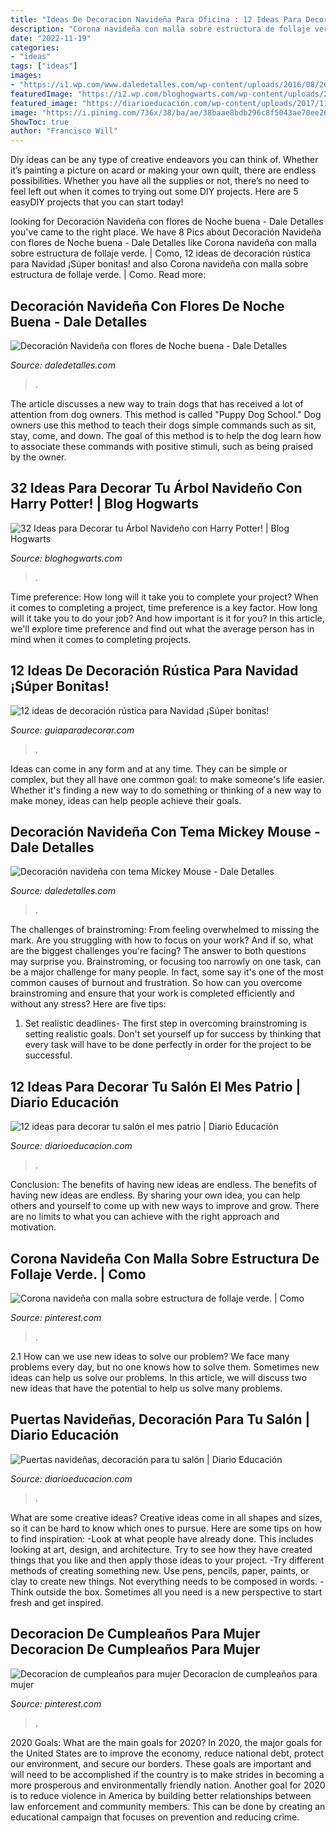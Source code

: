 ```yaml
---
title: "Ideas De Decoracion Navideña Para Oficina : 12 Ideas Para Decorar Tu Salón El Mes Patrio"
description: "Corona navideña con malla sobre estructura de follaje verde."
date: "2022-11-19"
categories:
- "ideas"
tags: ["ideas"]
images:
- "https://i1.wp.com/www.daledetalles.com/wp-content/uploads/2016/08/26.jpg"
featuredImage: "https://i2.wp.com/bloghogwarts.com/wp-content/uploads/2014/12/Harry-Potter-BlogHogwarts-Navidad-Arbol-Ornamento-12.jpg"
featured_image: "https://diarioeducacion.com/wp-content/uploads/2017/11/puertas-21.jpg"
image: "https://i.pinimg.com/736x/38/ba/ae/38baae8bdb296c8f5043ae70ee261f76.jpg"
ShowToc: true
author: "Francisco Will"
---
```



Diy ideas can be any type of creative endeavors you can think of. Whether it’s painting a picture on acard or making your own quilt, there are endless possibilities. Whether you have all the supplies or not, there’s no need to feel left out when it comes to trying out some DIY projects. Here are 5 easyDIY projects that you can start today!

	

		
looking for Decoración Navideña con flores de Noche buena - Dale Detalles you've came to the right place. We have 8 Pics about Decoración Navideña con flores de Noche buena - Dale Detalles like Corona navideña con malla sobre estructura de follaje verde. | Como, 12 ideas de decoración rústica para Navidad ¡Súper bonitas! and also Corona navideña con malla sobre estructura de follaje verde. | Como. Read more:
		
    
## Decoración Navideña Con Flores De Noche Buena - Dale Detalles

<img loading=lazy src="https://i1.wp.com/www.daledetalles.com/wp-content/uploads/2016/08/26.jpg" onerror="this.onerror=null;this.src='https://tse3.mm.bing.net/th?id=OIP.YquoQdaMYmuNtRJrYLpXVQHaNH&amp;pid=15.1';" alt="Decoración Navideña con flores de Noche buena - Dale Detalles">

_Source: daledetalles.com_

>. 

	

The article discusses a new way to train dogs that has received a lot of attention from dog owners. This method is called "Puppy Dog School." Dog owners use this method to teach their dogs simple commands such as sit, stay, come, and down. The goal of this method is to help the dog learn how to associate these commands with positive stimuli, such as being praised by the owner.

    
## 32 Ideas Para Decorar Tu Árbol Navideño Con Harry Potter! | Blog Hogwarts

<img loading=lazy src="https://i2.wp.com/bloghogwarts.com/wp-content/uploads/2014/12/Harry-Potter-BlogHogwarts-Navidad-Arbol-Ornamento-12.jpg" onerror="this.onerror=null;this.src='https://tse4.mm.bing.net/th?id=OIP.xeT2NWszXHofcDPxGHHaTgHaLG&amp;pid=15.1';" alt="32 Ideas para Decorar tu Árbol Navideño con Harry Potter! | Blog Hogwarts">

_Source: bloghogwarts.com_

>. 

	

Time preference: How long will it take you to complete your project?
When it comes to completing a project, time preference is a key factor. How long will it take you to do your job? And how important is it for you? In this article, we'll explore time preference and find out what the average person has in mind when it comes to completing projects.

    
## 12 Ideas De Decoración Rústica Para Navidad ¡Súper Bonitas!

<img loading=lazy src="https://www.guiaparadecorar.com/wp-content/uploads/2019/12/Decoracion-rustica-para-Navidad-10.jpg" onerror="this.onerror=null;this.src='https://tse3.mm.bing.net/th?id=OIP.NxBumtAuZ-Vod89uE2a-jAHaLM&amp;pid=15.1';" alt="12 ideas de decoración rústica para Navidad ¡Súper bonitas!">

_Source: guiaparadecorar.com_

>. 

	

Ideas can come in any form and at any time. They can be simple or complex, but they all have one common goal: to make someone's life easier. Whether it's finding a new way to do something or thinking of a new way to make money, ideas can help people achieve their goals.

    
## Decoración Navideña Con Tema Mickey Mouse - Dale Detalles

<img loading=lazy src="https://i2.wp.com/www.daledetalles.com/wp-content/uploads/2016/10/mickey-navidad13.jpg" onerror="this.onerror=null;this.src='https://tse3.mm.bing.net/th?id=OIP.q5GDP-KyTRxFZuHpseiwbAHaHa&amp;pid=15.1';" alt="Decoración navideña con tema Mickey Mouse - Dale Detalles">

_Source: daledetalles.com_

>. 

	

The challenges of brainstroming: From feeling overwhelmed to missing the mark.
Are you struggling with how to focus on your work? And if so, what are the biggest challenges you're facing? The answer to both questions may surprise you. Brainstroming, or focusing too narrowly on one task, can be a major challenge for many people. In fact, some say it's one of the most common causes of burnout and frustration. 
So how can you overcome brainstroming and ensure that your work is completed efficiently and without any stress? Here are five tips: 

1. Set realistic deadlines- The first step in overcoming brainstroming is setting realistic goals. Don't set yourself up for success by thinking that every task will have to be done perfectly in order for the project to be successful.

    
## 12 Ideas Para Decorar Tu Salón El Mes Patrio | Diario Educación

<img loading=lazy src="https://diarioeducacion.com/wp-content/uploads/2017/08/adorno-mexico-decorar-3-1.jpg" onerror="this.onerror=null;this.src='https://tse1.mm.bing.net/th?id=OIP.UrL7UJ0EukoRmRfajiLYsgHaNK&amp;pid=15.1';" alt="12 ideas para decorar tu salón el mes patrio | Diario Educación">

_Source: diarioeducacion.com_

>. 

	

Conclusion: The benefits of having new ideas are endless.
The benefits of having new ideas are endless. By sharing your own idea, you can help others and yourself to come up with new ways to improve and grow. There are no limits to what you can achieve with the right approach and motivation.

    
## Corona Navideña Con Malla Sobre Estructura De Follaje Verde. | Como

<img loading=lazy src="https://i.pinimg.com/736x/38/ba/ae/38baae8bdb296c8f5043ae70ee261f76.jpg" onerror="this.onerror=null;this.src='https://tse4.mm.bing.net/th?id=OIP.okW6lHNR26mE0-1cB-mzegHaPP&amp;pid=15.1';" alt="Corona navideña con malla sobre estructura de follaje verde. | Como">

_Source: pinterest.com_

>. 

	

2.1 How can we use new ideas to solve our problem?
We face many problems every day, but no one knows how to solve them. Sometimes new ideas can help us solve our problems. In this article, we will discuss two new ideas that have the potential to help us solve many problems.

    
## Puertas Navideñas, Decoración Para Tu Salón | Diario Educación

<img loading=lazy src="https://diarioeducacion.com/wp-content/uploads/2017/11/puertas-21.jpg" onerror="this.onerror=null;this.src='https://tse4.mm.bing.net/th?id=OIP.O_5o0dP73z6y-pwoyeUAeQHaLI&amp;pid=15.1';" alt="Puertas navideñas, decoración para tu salón | Diario Educación">

_Source: diarioeducacion.com_

>. 

	

What are some creative ideas?
Creative ideas come in all shapes and sizes, so it can be hard to know which ones to pursue. Here are some tips on how to find inspiration: 
-Look at what people have already done. This includes looking at art, design, and architecture. Try to see how they have created things that you like and then apply those ideas to your project. 
-Try different methods of creating something new. Use pens, pencils, paper, paints, or clay to create new things. Not everything needs to be composed in words. 
-Think outside the box. Sometimes all you need is a new perspective to start fresh and get inspired.

    
## Decoracion De Cumpleaños Para Mujer Decoracion De Cumpleaños Para Mujer

<img loading=lazy src="https://i.pinimg.com/736x/6d/45/c9/6d45c946034ece876af0d247e5eaf971.jpg?b=t" onerror="this.onerror=null;this.src='https://tse1.mm.bing.net/th?id=OIP.80cAk5i_JS-5tatrUkkf-AHaJ4&amp;pid=15.1';" alt="Decoracion de cumpleaños para mujer Decoracion de cumpleaños para mujer">

_Source: pinterest.com_

>. 

	

2020 Goals: What are the main goals for 2020?
In 2020, the major goals for the United States are to improve the economy, reduce national debt, protect our environment, and secure our borders. These goals are important and will need to be accomplished if the country is to make strides in becoming a more prosperous and environmentally friendly nation. Another goal for 2020 is to reduce violence in America by building better relationships between law enforcement and community members. This can be done by creating an educational campaign that focuses on prevention and reducing crime.

